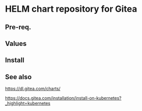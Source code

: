 # HELM chart repository for Gitea

## Pre-req.


## Values


## Install



## See also

https://dl.gitea.com/charts/

https://docs.gitea.com/installation/install-on-kubernetes?_highlight=kubernetes
